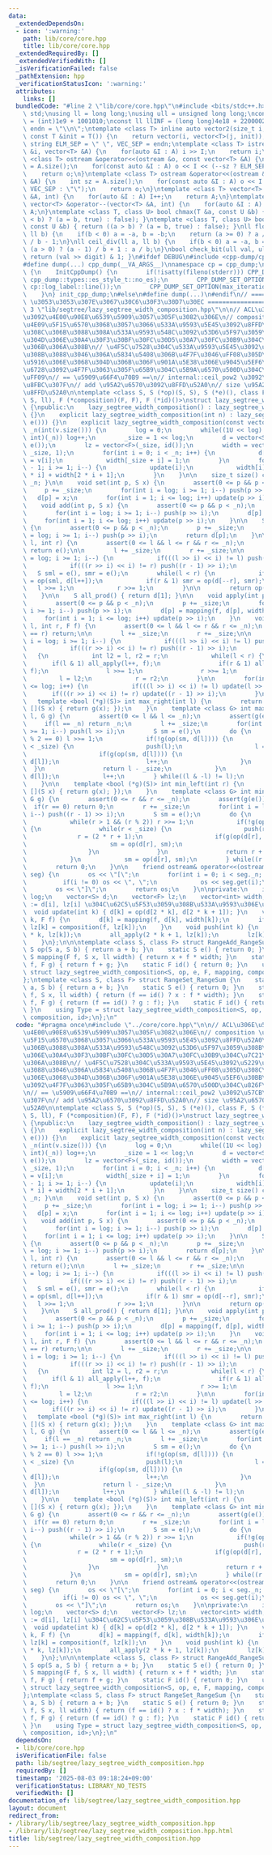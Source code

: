 ```yaml
---
data:
  _extendedDependsOn:
  - icon: ':warning:'
    path: lib/core/core.hpp
    title: lib/core/core.hpp
  _extendedRequiredBy: []
  _extendedVerifiedWith: []
  _isVerificationFailed: false
  _pathExtension: hpp
  _verificationStatusIcon: ':warning:'
  attributes:
    links: []
  bundledCode: "#line 2 \"lib/core/core.hpp\"\n#include <bits/stdc++.h>\nusing namespace\
    \ std;\nusing ll = long long;\nusing ull = unsigned long long;\nconst int INF\
    \ = (int)1e9 + 1001010;\nconst ll llINF = (long long)4e18 + 22000020;\nconst string\
    \ endn = \"\\n\";\ntemplate <class T> inline auto vector2(size_t i, size_t j,\
    \ const T &init = T()) {\n    return vector(i, vector<T>(j, init));\n}\nconst\
    \ string ELM_SEP = \" \", VEC_SEP = endn;\ntemplate <class T> istream &operator>>(istream\
    \ &i, vector<T> &A) {\n    for(auto &I : A) i >> I;\n    return i;\n}\ntemplate\
    \ <class T> ostream &operator<<(ostream &o, const vector<T> &A) {\n    int sz\
    \ = A.size();\n    for(const auto &I : A) o << I << (--sz ? ELM_SEP : \"\");\n\
    \    return o;\n}\ntemplate <class T> ostream &operator<<(ostream &o, const vector<vector<T>>\
    \ &A) {\n    int sz = A.size();\n    for(const auto &I : A) o << I << (--sz ?\
    \ VEC_SEP : \"\");\n    return o;\n}\ntemplate <class T> vector<T> &operator++(vector<T>\
    \ &A, int) {\n    for(auto &I : A) I++;\n    return A;\n}\ntemplate <class T>\
    \ vector<T> &operator--(vector<T> &A, int) {\n    for(auto &I : A) I--;\n    return\
    \ A;\n}\ntemplate <class T, class U> bool chmax(T &a, const U &b) { return ((a\
    \ < b) ? (a = b, true) : false); }\ntemplate <class T, class U> bool chmin(T &a,\
    \ const U &b) { return ((a > b) ? (a = b, true) : false); }\nll floor_div(ll a,\
    \ ll b) {\n    if(b < 0) a = -a, b = -b;\n    return (a >= 0) ? a / b : (a + 1)\
    \ / b - 1;\n}\nll ceil_div(ll a, ll b) {\n    if(b < 0) a = -a, b = -b;\n    return\
    \ (a > 0) ? (a - 1) / b + 1 : a / b;\n}\nbool check_bit(ull val, ull digit) {\
    \ return (val >> digit) & 1; }\n#ifdef DEBUG\n#include <cpp-dump/cpp-dump.hpp>\n\
    #define dump(...) cpp_dump(__VA_ARGS__)\nnamespace cp = cpp_dump;\nstruct InitCppDump\
    \ {\n    InitCppDump() {\n        if(!isatty(fileno(stderr))) CPP_DUMP_SET_OPTION(es_style,\
    \ cpp_dump::types::es_style_t::no_es);\n        CPP_DUMP_SET_OPTION(log_label_func,\
    \ cp::log_label::line());\n        CPP_DUMP_SET_OPTION(max_iteration_count, 30);\n\
    \    }\n} init_cpp_dump;\n#else\n#define dump(...)\n#endif\n// ====================\
    \ \u3053\u3053\u307E\u3067\u30C6\u30F3\u30D7\u30EC ====================\n#line\
    \ 3 \"lib/segtree/lazy_segtree_width_composition.hpp\"\n\n// ACL\u306E\u5B9F\u88C5\
    \u3092\u4E00\u90E8\u6539\u5909\u3057\u305F\u3082\u306E\n// composition \u306E\u7B2C\
    \u4E09\u5F15\u6570\u3068\u3057\u3066\u533A\u9593\u5E45\u3092\u8FFD\u52A0\n// \u3053\
    \u308C\u306B\u3088\u308A\u533A\u9593\u548C\u3092\u53D6\u5F97\u3059\u308B\u3068\
    \u304D\u306E\u30A4\u30F3\u30BF\u30FC\u30D5\u30A7\u30FC\u30B9\u304C\u7C21\u6F54\
    \u306B\u306A\u308B\n// \u4F5C\u7528\u304C\u533A\u9593\u5E45\u3092\u5229\u7528\u3059\
    \u308B\u3088\u3046\u306A\u5834\u5408\u306B\u4F7F\u3046\uFF08\u305D\u308C\u4EE5\
    \u5916\u306E\u3068\u304D\u306B\u306F\u901A\u5E38\u306E\u9045\u5EF6\u30BB\u30B0\
    \u6728\u3092\u4F7F\u3063\u305F\u65B9\u304C\u5B9A\u6570\u500D\u304C\u826F\u3044\
    \uFF09\n// == \u5909\u66F4\u70B9 ==\n// internal::ceil_pow2 \u3092\u57CB\u3081\
    \u8FBC\u307F\n// add \u95A2\u6570\u3092\u8FFD\u52A0\n// size \u95A2\u6570\u3092\
    \u8FFD\u52A0\n\ntemplate <class S, S (*op)(S, S), S (*e)(), class F, S (*mapping)(F,\
    \ S, ll), F (*composition)(F, F), F (*id)()>\nstruct lazy_segtree_width_composition\
    \ {\npublic:\n    lazy_segtree_width_composition() : lazy_segtree_width_composition(0)\
    \ {}\n    explicit lazy_segtree_width_composition(int n) : lazy_segtree_width_composition(vector<S>(n,\
    \ e())) {}\n    explicit lazy_segtree_width_composition(const vector<S>& v) :\
    \ _n(int(v.size())) {\n        log = 0;\n        while((1U << log) < (unsigned\
    \ int)(_n)) log++;\n        _size = 1 << log;\n        d = vector<S>(2 * _size,\
    \ e());\n        lz = vector<F>(_size, id());\n        width = vector<int>(2 *\
    \ _size, 1);\n        for(int i = 0; i < _n; i++) {\n            d[_size + i]\
    \ = v[i];\n            width[_size + i] = 1;\n        }\n        for(int i = _size\
    \ - 1; i >= 1; i--) {\n            update(i);\n            width[i] = width[2\
    \ * i] + width[2 * i + 1];\n        }\n    }\n\n    size_t size() const { return\
    \ _n; }\n\n    void set(int p, S x) {\n        assert(0 <= p && p < _n);\n   \
    \     p += _size;\n        for(int i = log; i >= 1; i--) push(p >> i);\n     \
    \   d[p] = x;\n        for(int i = 1; i <= log; i++) update(p >> i);\n    }\n\n\
    \    void add(int p, S x) {\n        assert(0 <= p && p < _n);\n        p += _size;\n\
    \        for(int i = log; i >= 1; i--) push(p >> i);\n        d[p] += x;\n   \
    \     for(int i = 1; i <= log; i++) update(p >> i);\n    }\n\n    S get(int p)\
    \ {\n        assert(0 <= p && p < _n);\n        p += _size;\n        for(int i\
    \ = log; i >= 1; i--) push(p >> i);\n        return d[p];\n    }\n\n    S prod(int\
    \ l, int r) {\n        assert(0 <= l && l <= r && r <= _n);\n        if(l == r)\
    \ return e();\n\n        l += _size;\n        r += _size;\n\n        for(int i\
    \ = log; i >= 1; i--) {\n            if(((l >> i) << i) != l) push(l >> i);\n\
    \            if(((r >> i) << i) != r) push((r - 1) >> i);\n        }\n\n     \
    \   S sml = e(), smr = e();\n        while(l < r) {\n            if(l & 1) sml\
    \ = op(sml, d[l++]);\n            if(r & 1) smr = op(d[--r], smr);\n         \
    \   l >>= 1;\n            r >>= 1;\n        }\n\n        return op(sml, smr);\n\
    \    }\n\n    S all_prod() { return d[1]; }\n\n    void apply(int p, F f) {\n\
    \        assert(0 <= p && p < _n);\n        p += _size;\n        for(int i = log;\
    \ i >= 1; i--) push(p >> i);\n        d[p] = mapping(f, d[p], width[p]);\n   \
    \     for(int i = 1; i <= log; i++) update(p >> i);\n    }\n    void apply(int\
    \ l, int r, F f) {\n        assert(0 <= l && l <= r && r <= _n);\n        if(l\
    \ == r) return;\n\n        l += _size;\n        r += _size;\n\n        for(int\
    \ i = log; i >= 1; i--) {\n            if(((l >> i) << i) != l) push(l >> i);\n\
    \            if(((r >> i) << i) != r) push((r - 1) >> i);\n        }\n\n     \
    \   {\n            int l2 = l, r2 = r;\n            while(l < r) {\n         \
    \       if(l & 1) all_apply(l++, f);\n                if(r & 1) all_apply(--r,\
    \ f);\n                l >>= 1;\n                r >>= 1;\n            }\n   \
    \         l = l2;\n            r = r2;\n        }\n\n        for(int i = 1; i\
    \ <= log; i++) {\n            if(((l >> i) << i) != l) update(l >> i);\n     \
    \       if(((r >> i) << i) != r) update((r - 1) >> i);\n        }\n    }\n\n \
    \   template <bool (*g)(S)> int max_right(int l) {\n        return max_right(l,\
    \ [](S x) { return g(x); });\n    }\n    template <class G> int max_right(int\
    \ l, G g) {\n        assert(0 <= l && l <= _n);\n        assert(g(e()));\n   \
    \     if(l == _n) return _n;\n        l += _size;\n        for(int i = log; i\
    \ >= 1; i--) push(l >> i);\n        S sm = e();\n        do {\n            while(l\
    \ % 2 == 0) l >>= 1;\n            if(!g(op(sm, d[l]))) {\n                while(l\
    \ < _size) {\n                    push(l);\n                    l = (2 * l);\n\
    \                    if(g(op(sm, d[l]))) {\n                        sm = op(sm,\
    \ d[l]);\n                        l++;\n                    }\n              \
    \  }\n                return l - _size;\n            }\n            sm = op(sm,\
    \ d[l]);\n            l++;\n        } while((l & -l) != l);\n        return _n;\n\
    \    }\n\n    template <bool (*g)(S)> int min_left(int r) {\n        return min_left(r,\
    \ [](S x) { return g(x); });\n    }\n    template <class G> int min_left(int r,\
    \ G g) {\n        assert(0 <= r && r <= _n);\n        assert(g(e()));\n      \
    \  if(r == 0) return 0;\n        r += _size;\n        for(int i = log; i >= 1;\
    \ i--) push((r - 1) >> i);\n        S sm = e();\n        do {\n            r--;\n\
    \            while(r > 1 && (r % 2)) r >>= 1;\n            if(!g(op(d[r], sm)))\
    \ {\n                while(r < _size) {\n                    push(r);\n      \
    \              r = (2 * r + 1);\n                    if(g(op(d[r], sm))) {\n \
    \                       sm = op(d[r], sm);\n                        r--;\n   \
    \                 }\n                }\n                return r + 1 - _size;\n\
    \            }\n            sm = op(d[r], sm);\n        } while((r & -r) != r);\n\
    \        return 0;\n    }\n\n    friend ostream& operator<<(ostream& os, lazy_segtree_width_composition&\
    \ seg) {\n        os << \"[\";\n        for(int i = 0; i < seg._n; i++) {\n  \
    \          if(i != 0) os << \", \";\n            os << seg.get(i);\n        }\n\
    \        os << \"]\";\n        return os;\n    }\n\nprivate:\n    int _n, _size,\
    \ log;\n    vector<S> d;\n    vector<F> lz;\n    vector<int> width;  // width[i]\
    \ := d[i], lz[i] \u304C\u62C5\u5F53\u3059\u308B\u533A\u9593\u306E\u5E45\n\n  \
    \  void update(int k) { d[k] = op(d[2 * k], d[2 * k + 1]); }\n    void all_apply(int\
    \ k, F f) {\n        d[k] = mapping(f, d[k], width[k]);\n        if(k < _size)\
    \ lz[k] = composition(f, lz[k]);\n    }\n    void push(int k) {\n        all_apply(2\
    \ * k, lz[k]);\n        all_apply(2 * k + 1, lz[k]);\n        lz[k] = id();\n\
    \    }\n};\n\n\ntemplate <class S, class F> struct RangeAdd_RangeSum {\n    static\
    \ S op(S a, S b) { return a + b; }\n    static S e() { return 0; }\n    static\
    \ S mapping(F f, S x, ll width) { return x + f * width; }\n    static F composition(F\
    \ f, F g) { return f + g; }\n    static F id() { return 0; }\n    using Type =\
    \ struct lazy_segtree_width_composition<S, op, e, F, mapping, composition, id>;\n\
    };\ntemplate <class S, class F> struct RangeSet_RangeSum {\n    static S op(S\
    \ a, S b) { return a + b; }\n    static S e() { return 0; }\n    static S mapping(F\
    \ f, S x, ll width) { return (f == id() ? x : f * width); }\n    static F composition(F\
    \ f, F g) { return (f == id() ? g : f); }\n    static F id() { return numeric_limits<F>::max();\
    \ }\n    using Type = struct lazy_segtree_width_composition<S, op, e, F, mapping,\
    \ composition, id>;\n};\n"
  code: "#pragma once\n#include \"../core/core.hpp\"\n\n// ACL\u306E\u5B9F\u88C5\u3092\
    \u4E00\u90E8\u6539\u5909\u3057\u305F\u3082\u306E\n// composition \u306E\u7B2C\u4E09\
    \u5F15\u6570\u3068\u3057\u3066\u533A\u9593\u5E45\u3092\u8FFD\u52A0\n// \u3053\u308C\
    \u306B\u3088\u308A\u533A\u9593\u548C\u3092\u53D6\u5F97\u3059\u308B\u3068\u304D\
    \u306E\u30A4\u30F3\u30BF\u30FC\u30D5\u30A7\u30FC\u30B9\u304C\u7C21\u6F54\u306B\
    \u306A\u308B\n// \u4F5C\u7528\u304C\u533A\u9593\u5E45\u3092\u5229\u7528\u3059\u308B\
    \u3088\u3046\u306A\u5834\u5408\u306B\u4F7F\u3046\uFF08\u305D\u308C\u4EE5\u5916\
    \u306E\u3068\u304D\u306B\u306F\u901A\u5E38\u306E\u9045\u5EF6\u30BB\u30B0\u6728\
    \u3092\u4F7F\u3063\u305F\u65B9\u304C\u5B9A\u6570\u500D\u304C\u826F\u3044\uFF09\
    \n// == \u5909\u66F4\u70B9 ==\n// internal::ceil_pow2 \u3092\u57CB\u3081\u8FBC\
    \u307F\n// add \u95A2\u6570\u3092\u8FFD\u52A0\n// size \u95A2\u6570\u3092\u8FFD\
    \u52A0\n\ntemplate <class S, S (*op)(S, S), S (*e)(), class F, S (*mapping)(F,\
    \ S, ll), F (*composition)(F, F), F (*id)()>\nstruct lazy_segtree_width_composition\
    \ {\npublic:\n    lazy_segtree_width_composition() : lazy_segtree_width_composition(0)\
    \ {}\n    explicit lazy_segtree_width_composition(int n) : lazy_segtree_width_composition(vector<S>(n,\
    \ e())) {}\n    explicit lazy_segtree_width_composition(const vector<S>& v) :\
    \ _n(int(v.size())) {\n        log = 0;\n        while((1U << log) < (unsigned\
    \ int)(_n)) log++;\n        _size = 1 << log;\n        d = vector<S>(2 * _size,\
    \ e());\n        lz = vector<F>(_size, id());\n        width = vector<int>(2 *\
    \ _size, 1);\n        for(int i = 0; i < _n; i++) {\n            d[_size + i]\
    \ = v[i];\n            width[_size + i] = 1;\n        }\n        for(int i = _size\
    \ - 1; i >= 1; i--) {\n            update(i);\n            width[i] = width[2\
    \ * i] + width[2 * i + 1];\n        }\n    }\n\n    size_t size() const { return\
    \ _n; }\n\n    void set(int p, S x) {\n        assert(0 <= p && p < _n);\n   \
    \     p += _size;\n        for(int i = log; i >= 1; i--) push(p >> i);\n     \
    \   d[p] = x;\n        for(int i = 1; i <= log; i++) update(p >> i);\n    }\n\n\
    \    void add(int p, S x) {\n        assert(0 <= p && p < _n);\n        p += _size;\n\
    \        for(int i = log; i >= 1; i--) push(p >> i);\n        d[p] += x;\n   \
    \     for(int i = 1; i <= log; i++) update(p >> i);\n    }\n\n    S get(int p)\
    \ {\n        assert(0 <= p && p < _n);\n        p += _size;\n        for(int i\
    \ = log; i >= 1; i--) push(p >> i);\n        return d[p];\n    }\n\n    S prod(int\
    \ l, int r) {\n        assert(0 <= l && l <= r && r <= _n);\n        if(l == r)\
    \ return e();\n\n        l += _size;\n        r += _size;\n\n        for(int i\
    \ = log; i >= 1; i--) {\n            if(((l >> i) << i) != l) push(l >> i);\n\
    \            if(((r >> i) << i) != r) push((r - 1) >> i);\n        }\n\n     \
    \   S sml = e(), smr = e();\n        while(l < r) {\n            if(l & 1) sml\
    \ = op(sml, d[l++]);\n            if(r & 1) smr = op(d[--r], smr);\n         \
    \   l >>= 1;\n            r >>= 1;\n        }\n\n        return op(sml, smr);\n\
    \    }\n\n    S all_prod() { return d[1]; }\n\n    void apply(int p, F f) {\n\
    \        assert(0 <= p && p < _n);\n        p += _size;\n        for(int i = log;\
    \ i >= 1; i--) push(p >> i);\n        d[p] = mapping(f, d[p], width[p]);\n   \
    \     for(int i = 1; i <= log; i++) update(p >> i);\n    }\n    void apply(int\
    \ l, int r, F f) {\n        assert(0 <= l && l <= r && r <= _n);\n        if(l\
    \ == r) return;\n\n        l += _size;\n        r += _size;\n\n        for(int\
    \ i = log; i >= 1; i--) {\n            if(((l >> i) << i) != l) push(l >> i);\n\
    \            if(((r >> i) << i) != r) push((r - 1) >> i);\n        }\n\n     \
    \   {\n            int l2 = l, r2 = r;\n            while(l < r) {\n         \
    \       if(l & 1) all_apply(l++, f);\n                if(r & 1) all_apply(--r,\
    \ f);\n                l >>= 1;\n                r >>= 1;\n            }\n   \
    \         l = l2;\n            r = r2;\n        }\n\n        for(int i = 1; i\
    \ <= log; i++) {\n            if(((l >> i) << i) != l) update(l >> i);\n     \
    \       if(((r >> i) << i) != r) update((r - 1) >> i);\n        }\n    }\n\n \
    \   template <bool (*g)(S)> int max_right(int l) {\n        return max_right(l,\
    \ [](S x) { return g(x); });\n    }\n    template <class G> int max_right(int\
    \ l, G g) {\n        assert(0 <= l && l <= _n);\n        assert(g(e()));\n   \
    \     if(l == _n) return _n;\n        l += _size;\n        for(int i = log; i\
    \ >= 1; i--) push(l >> i);\n        S sm = e();\n        do {\n            while(l\
    \ % 2 == 0) l >>= 1;\n            if(!g(op(sm, d[l]))) {\n                while(l\
    \ < _size) {\n                    push(l);\n                    l = (2 * l);\n\
    \                    if(g(op(sm, d[l]))) {\n                        sm = op(sm,\
    \ d[l]);\n                        l++;\n                    }\n              \
    \  }\n                return l - _size;\n            }\n            sm = op(sm,\
    \ d[l]);\n            l++;\n        } while((l & -l) != l);\n        return _n;\n\
    \    }\n\n    template <bool (*g)(S)> int min_left(int r) {\n        return min_left(r,\
    \ [](S x) { return g(x); });\n    }\n    template <class G> int min_left(int r,\
    \ G g) {\n        assert(0 <= r && r <= _n);\n        assert(g(e()));\n      \
    \  if(r == 0) return 0;\n        r += _size;\n        for(int i = log; i >= 1;\
    \ i--) push((r - 1) >> i);\n        S sm = e();\n        do {\n            r--;\n\
    \            while(r > 1 && (r % 2)) r >>= 1;\n            if(!g(op(d[r], sm)))\
    \ {\n                while(r < _size) {\n                    push(r);\n      \
    \              r = (2 * r + 1);\n                    if(g(op(d[r], sm))) {\n \
    \                       sm = op(d[r], sm);\n                        r--;\n   \
    \                 }\n                }\n                return r + 1 - _size;\n\
    \            }\n            sm = op(d[r], sm);\n        } while((r & -r) != r);\n\
    \        return 0;\n    }\n\n    friend ostream& operator<<(ostream& os, lazy_segtree_width_composition&\
    \ seg) {\n        os << \"[\";\n        for(int i = 0; i < seg._n; i++) {\n  \
    \          if(i != 0) os << \", \";\n            os << seg.get(i);\n        }\n\
    \        os << \"]\";\n        return os;\n    }\n\nprivate:\n    int _n, _size,\
    \ log;\n    vector<S> d;\n    vector<F> lz;\n    vector<int> width;  // width[i]\
    \ := d[i], lz[i] \u304C\u62C5\u5F53\u3059\u308B\u533A\u9593\u306E\u5E45\n\n  \
    \  void update(int k) { d[k] = op(d[2 * k], d[2 * k + 1]); }\n    void all_apply(int\
    \ k, F f) {\n        d[k] = mapping(f, d[k], width[k]);\n        if(k < _size)\
    \ lz[k] = composition(f, lz[k]);\n    }\n    void push(int k) {\n        all_apply(2\
    \ * k, lz[k]);\n        all_apply(2 * k + 1, lz[k]);\n        lz[k] = id();\n\
    \    }\n};\n\n\ntemplate <class S, class F> struct RangeAdd_RangeSum {\n    static\
    \ S op(S a, S b) { return a + b; }\n    static S e() { return 0; }\n    static\
    \ S mapping(F f, S x, ll width) { return x + f * width; }\n    static F composition(F\
    \ f, F g) { return f + g; }\n    static F id() { return 0; }\n    using Type =\
    \ struct lazy_segtree_width_composition<S, op, e, F, mapping, composition, id>;\n\
    };\ntemplate <class S, class F> struct RangeSet_RangeSum {\n    static S op(S\
    \ a, S b) { return a + b; }\n    static S e() { return 0; }\n    static S mapping(F\
    \ f, S x, ll width) { return (f == id() ? x : f * width); }\n    static F composition(F\
    \ f, F g) { return (f == id() ? g : f); }\n    static F id() { return numeric_limits<F>::max();\
    \ }\n    using Type = struct lazy_segtree_width_composition<S, op, e, F, mapping,\
    \ composition, id>;\n};\n"
  dependsOn:
  - lib/core/core.hpp
  isVerificationFile: false
  path: lib/segtree/lazy_segtree_width_composition.hpp
  requiredBy: []
  timestamp: '2025-08-03 09:18:24+09:00'
  verificationStatus: LIBRARY_NO_TESTS
  verifiedWith: []
documentation_of: lib/segtree/lazy_segtree_width_composition.hpp
layout: document
redirect_from:
- /library/lib/segtree/lazy_segtree_width_composition.hpp
- /library/lib/segtree/lazy_segtree_width_composition.hpp.html
title: lib/segtree/lazy_segtree_width_composition.hpp
---
```

